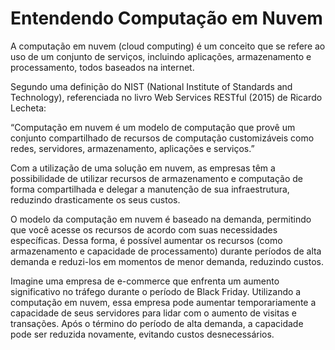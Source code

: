 # Entendendo Computação em Nuvem

A computação em nuvem (cloud computing) é um conceito que se refere ao uso de um conjunto de serviços, incluindo aplicações, armazenamento e processamento, todos baseados na internet.

Segundo uma definição do NIST (National Institute of Standards and Technology), referenciada no livro Web Services RESTful (2015) de Ricardo Lecheta:

  “Computação em nuvem é um modelo de computação que provê um conjunto compartilhado de recursos de computação customizáveis como redes, servidores, armazenamento, aplicações e serviços.”

Com a utilização de uma solução em nuvem, as empresas têm a possibilidade de utilizar recursos de armazenamento e computação de forma compartilhada e delegar a manutenção de sua infraestrutura, reduzindo drasticamente os seus custos.

O modelo da computação em nuvem é baseado na demanda, permitindo que você acesse os recursos de acordo com suas necessidades específicas. Dessa forma, é possível aumentar os recursos (como armazenamento e capacidade de processamento) durante períodos de alta demanda e reduzi-los em momentos de menor demanda, reduzindo custos.

Imagine uma empresa de e-commerce que enfrenta um aumento significativo no tráfego durante o período de Black Friday. Utilizando a computação em nuvem, essa empresa pode aumentar temporariamente a capacidade de seus servidores para lidar com o aumento de visitas e transações. Após o término do período de alta demanda, a capacidade pode ser reduzida novamente, evitando custos desnecessários.

